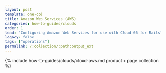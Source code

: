 ```yaml
---
layout: post
template: one-col
title: Amazon Web Services (AWS)
categories: how-to-guides/clouds
order: 1
lead: "Configuring Amazon Web Services for use with Cloud 66 for Rails"
legacy: false
tags: ["operations"]
permalink: /:collection/:path:output_ext
---
```



{% include how-to-guides/clouds/cloud-aws.md  product = page.collection %}
